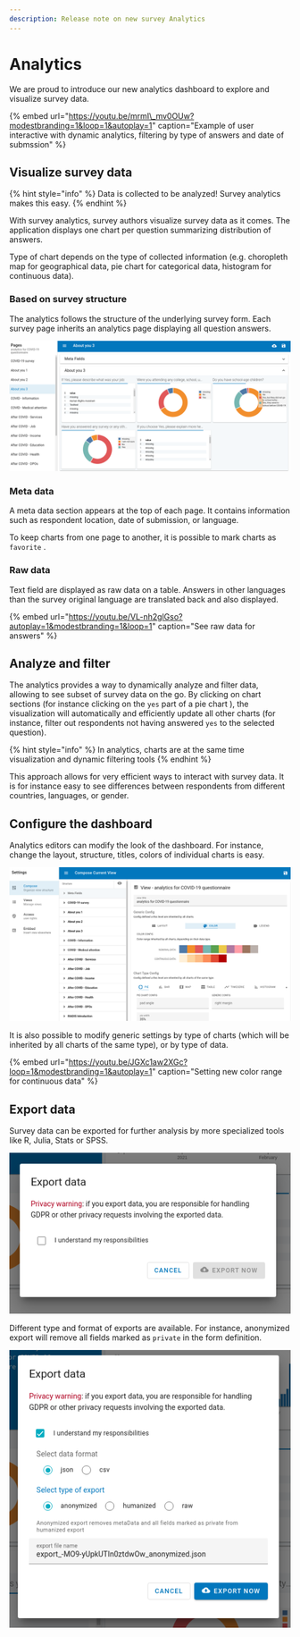```yaml
---
description: Release note on new survey Analytics
---
```


# Analytics

We are proud to introduce our new analytics dashboard to explore and visualize survey data.

{% embed url="https://youtu.be/mrmI\_mv0OUw?modestbranding=1&loop=1&autoplay=1" caption="Example of user interactive with dynamic analytics, filtering by type of answers and date of submssion" %}

## Visualize survey data

{% hint style="info" %}
Data is collected to be analyzed! Survey analytics makes this easy.
{% endhint %}

With survey analytics, survey authors visualize survey data as it comes. The application displays one chart per question summarizing distribution of answers. 

Type of chart depends on the type of collected information \(e.g. choropleth map for geographical data, pie chart for categorical data, histogram for continuous data\).

### Based on survey structure

The analytics follows the structure of the underlying survey form. Each survey page inherits an analytics page displaying all question answers. 

![Screenshot of analytics, with survey structure on left menu](../.gitbook/assets/image%20%28241%29.png)

### Meta data

A meta data section appears at the top of each page. It contains information such as respondent location, date of submission, or language. 

To keep charts from one page to another, it is possible to mark charts as `favorite`  . 

### Raw data

Text field are displayed as raw data on a table. Answers in other languages than the survey original language are translated back and also displayed. 

{% embed url="https://youtu.be/VL-nh2glGso?autoplay=1&modestbranding=1&loop=1" caption="See raw data for answers" %}



## Analyze and filter

The analytics provides a way to dynamically analyze and filter data, allowing to see subset of survey data on the go. By clicking on chart sections \(for instance clicking on the `yes` part of a pie chart \), the visualization will automatically and efficiently update all other charts \(for instance, filter out respondents not having answered `yes` to the selected question\).  

{% hint style="info" %}
In analytics, charts are at the same time visualization and dynamic filtering tools
{% endhint %}

This approach allows for very efficient ways to interact with survey data. It is for instance easy to see differences between respondents from different countries, languages, or gender.

## Configure the dashboard

Analytics editors can modify the look of the dashboard. For instance, change the layout, structure, titles, colors of individual charts is easy.  

![Screenshot of the dashboard composition editor](../.gitbook/assets/image%20%28245%29.png)

It is also possible to modify generic settings by type of charts \(which will be inherited by all charts of the same type\), or by type of data. 

{% embed url="https://youtu.be/JGXc1aw2XGc?loop=1&modestbranding=1&autoplay=1" caption="Setting new color range for continuous data" %}



## Export data

Survey data can be exported for further analysis by more specialized tools like R, Julia, Stats or SPSS. 

![Consent form highlighting data handling responsibilty](../.gitbook/assets/image%20%28244%29.png)

Different type and format of exports are available. For instance, anonymized export will remove all fields marked as `private` in the form definition. 

![](../.gitbook/assets/image%20%28240%29.png)



